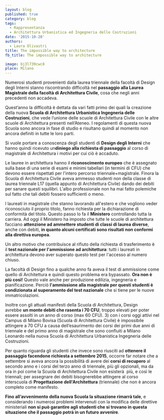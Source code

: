 ```yaml
---
layout: blog
published: true
category: blog
tags:
  - Rappresentanza
  - Architettura Urbanistica ed Ingegneria delle Costruzioni
date: '2015-10-28'
authors:
  - Laura Olivastri
title: The impossible way to architecture
fb_title: The impossible way to architecture

image: bj3l739cwc8
place: Milano
---
```


Numerosi studenti provenienti dalla laurea triennale della facoltà di Design degli Interni stanno riscontrando difficoltà nel **passaggio alla Laurea Magistrale della facoltà di Architettura Civile**, cosa che negli anni precedenti non accadeva.

Quest’anno la difficoltà è dettata da vari fatti primo dei quali la creazione della nuova **Scuola di Architettura Urbanistica Ingegneria delle Costruzioni**, che vede l’unione delle scuole di Architettura Civile con le altre scuole di Architettura presenti nell’Ateneo. I regolamenti di questa nuova Scuola sono ancora in fase di studio e risultano quindi al momento non ancora definiti in tutte le loro parti.

Si vuole portare a conoscenza degli studenti di **Design degli Interni** che hanno quindi ricevuto un**diniego alla richiesta di passaggio** al corso di magistrale di Architettura i motivi per cui ciò è accaduto.

Le lauree in architettura hanno il **riconoscimento europeo** che è assegnato sulla base di una serie di esami e minimi tabellari (in termini di CFU) che devono essere rispettati per l'intero percorso triennale+magistrale. Finora la Scuola di Architettura Civile aveva ammesso studenti non della classe di laurea triennale L17 (quella appunto di Architettura Civile) dando dei debiti per sanare questi squilibri. L'albo professionale non ha mai fatto polemiche sul fatto che tali debiti fossero sufficienti o meno. 

I laureati in magistrale che stanno lavorando all'estero e che vogliono veder riconosciuto il proprio titolo, fanno richiesta per la dichiarazione di conformità del titolo. Questo passo lo fa il **Ministero** controllando tutta la carriera. Ad oggi il Ministero ha imposto che tutte le scuole di architettura facciano **attenzione ad ammettere studenti di classi di laurea diverse**, anche con debiti, **in quanto alcuni certificati sono risultati non conformi alla direttiva europea**. 

Un altro motivo che contribuisce al rifiuto della richiesta di trasferimento è il **test nazionale per l'ammissione ad architettura**: tutti i laureati in architettura devono aver superato questo test per l'accesso al numero chiuso.

La facoltà di Design fino a qualche anno fa aveva il test di ammissione come quello di Architettura e quindi questo problema era bypassato. **Ora non è più così!** Questo vale anche per produzione edilizia, ingegneria e pianificazione. Perciò **l'ammissione alla magistrale per questi studenti è condizionata al superamento del test nazionale** che si tiene per le nuove immatricolazioni. 

Inoltre con gli attuali manifesti della Scuola di Architettura, Design avrebbe **un monte debiti che rasenta i 70 CFU**, troppo elevati per poter essere assolti in un anno di corso (max 60 CFU). 3) con i corsi oggi attivi nel Campus di Milano Bovisa (Scuola di Architettura Civile) è impossibile attingere a 70 CFU a causa dell’esaurimento dei corsi dei primi due anni di triennale e del primo anno di magistrale che sono confluiti a Milano Leonardo nella nuova Scuola di Architettura Urbanistica Ingegneria delle Costruzioni.

Per quanto riguarda gli studenti che invece sono riusciti ad **ottenere il passaggio facendone richiesta a settembre 2015**, occorre far notare che a settembre si aveva ancora la possibilità di avere dei **corsi di recupero** al secondo anno e i corsi del terzo anno di triennale, più gli opzionali, ma da ora in poi come la Scuola di Architettura Civile non esisterà  più, e così le triennali; per assegnare dei debiti bisognerebbe attingere al corso interscuola di **Progettazione dell'Architettura** (triennale) che non è ancora completo come manifesto. 

**Fino all’avvenimento della nuova Scuola la situazione rimarrà tale**, e considerando i numerosi problemi intervenuti con la modifica delle direttive ministeriali **non si può garantire agli studenti che si trovano in questa situazione che il passaggio potrà in un futuro avvenire**.
